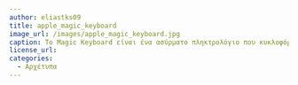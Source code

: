 ```yaml
---
author: eliastks09
title: apple_magic_keyboard
image_url: /images/apple_magic_keyboard.jpg
caption: Το Magic Keyboard είναι ένα ασύρματο πληκτρολόγιο που κυκλοφόρησε από την Apple το 2015. Το Magic Keyboard δημιουργήθηκε για iPad και είναι ένα ασύρματο πληκτρολόγιο με ενσωματωμένο trackpad για χρήση σε iPad με Smart Connector, που κυκλοφόρησε το 2020.
license_url:
categories:
  - Αρχέτυπα
---  
```

